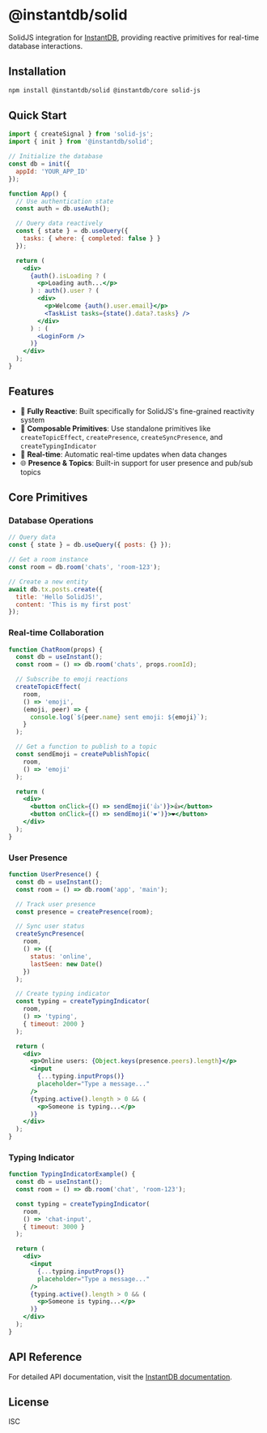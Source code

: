# @instantdb/solid

SolidJS integration for [InstantDB](https://instantdb.com/), providing reactive primitives for real-time database interactions.

## Installation

```bash
npm install @instantdb/solid @instantdb/core solid-js
```

## Quick Start

```jsx
import { createSignal } from 'solid-js';
import { init } from '@instantdb/solid';

// Initialize the database
const db = init({ 
  appId: 'YOUR_APP_ID' 
});

function App() {
  // Use authentication state
  const auth = db.useAuth();

  // Query data reactively
  const { state } = db.useQuery({ 
    tasks: { where: { completed: false } } 
  });

  return (
    <div>
      {auth().isLoading ? (
        <p>Loading auth...</p>
      ) : auth().user ? (
        <div>
          <p>Welcome {auth().user.email}</p>
          <TaskList tasks={state().data?.tasks} />
        </div>
      ) : (
        <LoginForm />
      )}
    </div>
  );
}
```

## Features

- 🔄 **Fully Reactive**: Built specifically for SolidJS's fine-grained reactivity system
- 🧩 **Composable Primitives**: Use standalone primitives like `createTopicEffect`, `createPresence`, `createSyncPresence`, and `createTypingIndicator`
- 🔌 **Real-time**: Automatic real-time updates when data changes
- 🌐 **Presence & Topics**: Built-in support for user presence and pub/sub topics

## Core Primitives

### Database Operations

```jsx
// Query data
const { state } = db.useQuery({ posts: {} });

// Get a room instance
const room = db.room('chats', 'room-123');

// Create a new entity
await db.tx.posts.create({
  title: 'Hello SolidJS!',
  content: 'This is my first post'
});
```

### Real-time Collaboration

```jsx
function ChatRoom(props) {
  const db = useInstant();
  const room = () => db.room('chats', props.roomId);

  // Subscribe to emoji reactions
  createTopicEffect(
    room,
    () => 'emoji',
    (emoji, peer) => {
      console.log(`${peer.name} sent emoji: ${emoji}`);
    }
  );

  // Get a function to publish to a topic
  const sendEmoji = createPublishTopic(
    room,
    () => 'emoji'
  );

  return (
    <div>
      <button onClick={() => sendEmoji('👍')}>👍</button>
      <button onClick={() => sendEmoji('❤️')}>❤️</button>
    </div>
  );
}
```

### User Presence

```jsx
function UserPresence() {
  const db = useInstant();
  const room = () => db.room('app', 'main');

  // Track user presence
  const presence = createPresence(room);

  // Sync user status
  createSyncPresence(
    room, 
    () => ({ 
      status: 'online',
      lastSeen: new Date()
    })
  );

  // Create typing indicator
  const typing = createTypingIndicator(
    room,
    () => 'typing',
    { timeout: 2000 }
  );

  return (
    <div>
      <p>Online users: {Object.keys(presence.peers).length}</p>
      <input 
        {...typing.inputProps()}
        placeholder="Type a message..."
      />
      {typing.active().length > 0 && (
        <p>Someone is typing...</p>
      )}
    </div>
  );
}
```

### Typing Indicator

```jsx
function TypingIndicatorExample() {
  const db = useInstant();
  const room = () => db.room('chat', 'room-123');

  const typing = createTypingIndicator(
    room,
    () => 'chat-input',
    { timeout: 3000 }
  );

  return (
    <div>
      <input 
        {...typing.inputProps()}
        placeholder="Type a message..."
      />
      {typing.active().length > 0 && (
        <p>Someone is typing...</p>
      )}
    </div>
  );
}
```

## API Reference

For detailed API documentation, visit the [InstantDB documentation](https://instantdb.com/docs).

## License

ISC